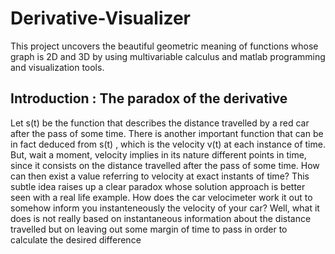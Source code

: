 # Derivative-Visualizer
This project uncovers the beautiful geometric meaning of functions whose graph is 2D and 3D by using multivariable calculus and matlab programming and visualization tools.
## Introduction : The paradox of the derivative
Let s(t) be the function that describes the distance travelled by a red car after the pass of some time. There is another important function that can be in fact deduced from s(t) , which is the velocity v(t) at each instance of time. But, wait a moment, velocity implies in its nature different points in time, since it consists on the distance travelled after the pass of some time. How can then exist a value referring to velocity at exact instants of time? This subtle idea raises up a clear paradox whose solution approach is better seen with a real life example. How does the car velocimeter work it out to somehow inform you instanteneously the velocity of your car? Well, what it does is not really based on instantaneous information about the distance travelled but on leaving out some margin of time to pass in order to calculate the desired difference
